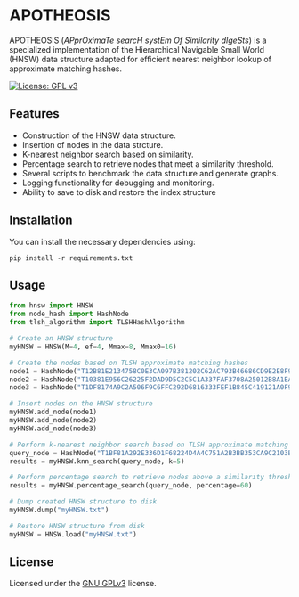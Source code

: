 # APOTHEOSIS

APOTHEOSIS (*APprOximaTe searcH systEm Of Similarity dIgeSts*) is a specialized implementation of the Hierarchical Navigable Small World (HNSW) data structure adapted for efficient nearest neighbor lookup of approximate matching hashes.

[![License: GPL v3](https://img.shields.io/badge/License-GPLv3-blue.svg)](https://www.gnu.org/licenses/gpl-3.0)

## Features
- Construction of the HNSW data structure.
- Insertion of nodes in the data strcture.
- K-nearest neighbor search based on similarity.
- Percentage search to retrieve nodes that meet a similarity threshold.
- Several scripts to benchmark the data structure and generate graphs.
- Logging functionality for debugging and monitoring.
- Ability to save to disk and restore the index structure

## Installation
You can install the necessary dependencies using:
```
pip install -r requirements.txt
```

## Usage

```python
from hnsw import HNSW
from node_hash import HashNode
from tlsh_algorithm import TLSHHashAlgorithm

# Create an HNSW structure
myHNSW = HNSW(M=4, ef=4, Mmax=8, Mmax0=16)

# Create the nodes based on TLSH approximate matching hashes
node1 = HashNode("T12B81E2134758C0E3CA097B381202C62AC793B46686CD9E2E8F9190EC89C537B5E7AF4C", TLSHHashAlgorithm)
node2 = HashNode("T10381E956C26225F2DAD9D5C2C5C1A337FAF3708A25012B8A1EACDAC00B37D557E0E714", TLSHHashAlgorithm)
node3 = HashNode("T1DF8174A9C2A506F9C6FFC292D6816333FEF1B845C419121A0F91CF5359B5B21FA3A304", TLSHHashAlgorithm)

# Insert nodes on the HNSW structure
myHNSW.add_node(node1)
myHNSW.add_node(node2)
myHNSW.add_node(node3)

# Perform k-nearest neighbor search based on TLSH approximate matching hashes
query_node = HashNode("T1BF81A292E336D1F68224D4A4C751A2B3BB353CA9C2103BA69FA4C7908761B50F22E301", TLSHHashAlgorithm)
results = myHNSW.knn_search(query_node, k=5)

# Perform percentage search to retrieve nodes above a similarity threshold
results = myHNSW.percentage_search(query_node, percentage=60)

# Dump created HNSW structure to disk
myHNSW.dump("myHNSW.txt")

# Restore HNSW structure from disk
myHNSW = HNSW.load("myHNSW.txt")
```

## License
Licensed under the [GNU GPLv3](LICENSE) license.
